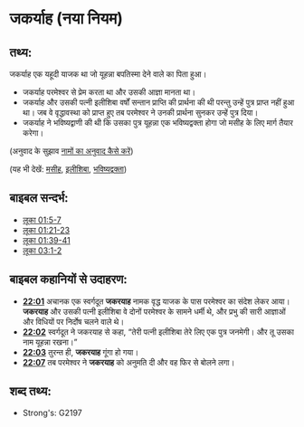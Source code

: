 # जकर्याह (नया नियम) #

## तथ्य: ##

जकर्याह एक यहूदी याजक था जो यूहन्ना बपतिस्मा देने वाले का पिता हुआ।

* जकर्याह परमेश्वर से प्रेम करता था और उसकी आज्ञा मानता था।
* जकर्याह और उसकी पत्नी इलीशिबा वर्षों सन्तान प्राप्ति की प्रार्थना की थी परन्तु उन्हें पुत्र प्राप्त नहीं हुआ था। जब वे वृद्धावस्था को प्राप्त हुए तब परमेश्वर ने उनकी प्रार्थना सुनकर उन्हें पुत्र दिया।
* जकर्याह ने भविष्यद्वाणी की थी कि उसका पुत्र यूहन्ना एक भविष्यद्वक्ता होगा जो मसीह के लिए मार्ग तैयार करेगा।

(अनुवाद के सुझाव [नामों का अनुवाद कैसे करें](rc://hi/ta/man/translate/translate-names))

(यह भी देखें: [मसीह](../kt/christ.md), [इलीशिबा](../names/elizabeth.md), [भविष्यद्वक्ता](../kt/prophet.md))

## बाइबल सन्दर्भ: ##

* [लूका 01:5-7](rc://hi/tn/help/luk/01/05)
* [लूका 01:21-23](rc://hi/tn/help/luk/01/21)
* [लूका 01:39-41](rc://hi/tn/help/luk/01/39)
* [लूका 03:1-2](rc://hi/tn/help/luk/03/01)

## बाइबल कहानियों से उदाहरण: ##

* __[22:01](rc://hi/tn/help/obs/22/01)__ अचानक एक स्वर्गदूत __जकरयाह__ नामक वृद्ध याजक के पास परमेश्वर का संदेश लेकर आया। __जकरयाह__ और उसकी पत्नी इलीशिबा वे दोनों परमेश्वर के सामने धर्मी थे, और प्रभु की सारी आज्ञाओं और विधियों पर निर्दोष चलने वाले थे।
* __[22:02](rc://hi/tn/help/obs/22/02)__ स्वर्गदूत ने जकरयाह से कहा, “तेरी पत्नी इलीशिबा तेरे लिए एक पुत्र जनमेगी। और तू उसका नाम यूहन्ना रखना।”
* __[22:03](rc://hi/tn/help/obs/22/03)__ तुरन्त ही, __जकरयाह__ गूंगा हो गया।
* __[22:07](rc://hi/tn/help/obs/22/07)__  तब परमेश्वर ने __जकरयाह__ को अनुमति दी और वह फिर से बोलने लगा।

## शब्द तथ्य: ##

* Strong's: G2197
